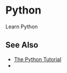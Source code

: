 # Python
Learn Python


## See Also
- [The Python Tutorial](https://docs.python.org/3.13/tutorial/index.html)
- []()
